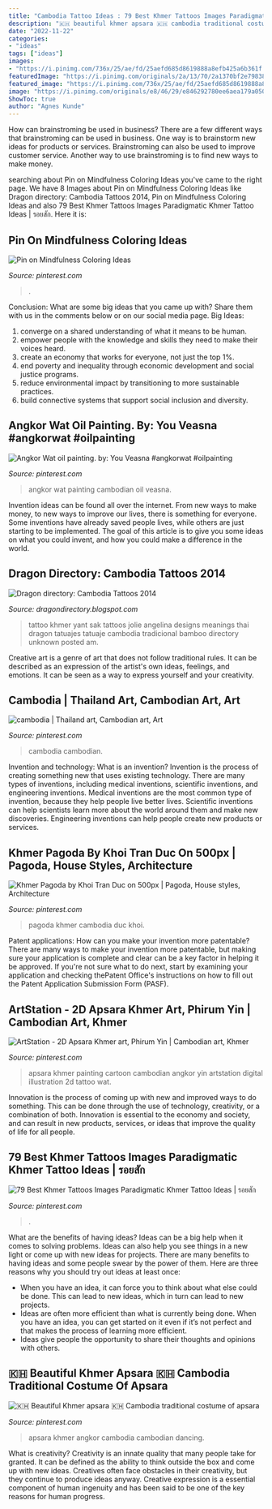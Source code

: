 ```yaml
---
title: "Cambodia Tattoo Ideas : 79 Best Khmer Tattoos Images Paradigmatic Khmer Tattoo Ideas"
description: "🇰🇭 beautiful khmer apsara 🇰🇭 cambodia traditional costume of apsara"
date: "2022-11-22"
categories:
- "ideas"
tags: ["ideas"]
images:
- "https://i.pinimg.com/736x/25/ae/fd/25aefd685d8619888a8efb425a6b361f.jpg"
featuredImage: "https://i.pinimg.com/originals/2a/13/70/2a1370bf2e79838170cfb61cc7983e53.jpg"
featured_image: "https://i.pinimg.com/736x/25/ae/fd/25aefd685d8619888a8efb425a6b361f.jpg"
image: "https://i.pinimg.com/originals/e8/46/29/e846292780ee6aea179a050b827cd32d.jpg"
ShowToc: true
author: "Agnes Kunde"
---
```



How can brainstroming be used in business?
There are a few different ways that brainstroming can be used in business. One way is to brainstorm new ideas for products or services. Brainstroming can also be used to improve customer service. Another way to use brainstroming is to find new ways to make money.

	

		
searching about Pin on Mindfulness Coloring Ideas you've came to the right page. We have 8 Images about Pin on Mindfulness Coloring Ideas like Dragon directory: Cambodia Tattoos 2014, Pin on Mindfulness Coloring Ideas and also 79 Best Khmer Tattoos Images Paradigmatic Khmer Tattoo Ideas | รอยสัก. Here it is:
		
    
## Pin On Mindfulness Coloring Ideas

<img loading=lazy src="https://i.pinimg.com/736x/25/ae/fd/25aefd685d8619888a8efb425a6b361f.jpg" onerror="this.onerror=null;this.src='https://tse3.mm.bing.net/th?id=OIP.eqwnjzNWg-_kO75tloWCsAHaKd&amp;pid=15.1';" alt="Pin on Mindfulness Coloring Ideas">

_Source: pinterest.com_

>. 

	

Conclusion: What are some big ideas that you came up with? Share them with us in the comments below or on our social media page.
Big Ideas:
1. converge on a shared understanding of what it means to be human. 
2. empower people with the knowledge and skills they need to make their voices heard. 
3. create an economy that works for everyone, not just the top 1%. 
4. end poverty and inequality through economic development and social justice programs. 
5. reduce environmental impact by transitioning to more sustainable practices. 
6. build connective systems that support social inclusion and diversity. 

    
## Angkor Wat Oil Painting. By: You Veasna #angkorwat #oilpainting

<img loading=lazy src="https://i.pinimg.com/originals/7b/92/28/7b9228a433b8f7554565a141443f8bd7.jpg" onerror="this.onerror=null;this.src='https://tse1.mm.bing.net/th?id=OIP.-EmI_vJgAvpCeBvbzoOXiwHaDo&amp;pid=15.1';" alt="Angkor Wat oil painting. by: You Veasna #angkorwat #oilpainting">

_Source: pinterest.com_

>angkor wat painting cambodian oil veasna. 

	

Invention ideas can be found all over the internet. From new ways to make money, to new ways to improve our lives, there is something for everyone. Some inventions have already saved people lives, while others are just starting to be implemented. The goal of this article is to give you some ideas on what you could invent, and how you could make a difference in the world.

    
## Dragon Directory: Cambodia Tattoos 2014

<img loading=lazy src="http://3.bp.blogspot.com/-KOxf-wG8M1E/VBMLV-qXyhI/AAAAAAAAEyw/8cFiJc_VFAo/s1600/cambodia%2Btattoos%2B(24).jpg" onerror="this.onerror=null;this.src='https://tse4.mm.bing.net/th?id=OIP.LJ2Bf7kKj3n2_GfuWAQ6dQHaIE&amp;pid=15.1';" alt="Dragon directory: Cambodia Tattoos 2014">

_Source: dragondirectory.blogspot.com_

>tattoo khmer yant sak tattoos jolie angelina designs meanings thai dragon tatuajes tatuaje cambodia tradicional bamboo directory unknown posted am. 

	

Creative art is a genre of art that does not follow traditional rules. It can be described as an expression of the artist's own ideas, feelings, and emotions. It can be seen as a way to express yourself and your creativity.

    
## Cambodia | Thailand Art, Cambodian Art, Art

<img loading=lazy src="https://i.pinimg.com/736x/ac/03/74/ac03747abc884ab358bf997c16980531.jpg" onerror="this.onerror=null;this.src='https://tse4.mm.bing.net/th?id=OIP.xO6qcDcT6qVjuQ188AuZxwHaLH&amp;pid=15.1';" alt="cambodia | Thailand art, Cambodian art, Art">

_Source: pinterest.com_

>cambodia cambodian. 

	

Invention and technology: What is an invention?
Invention is the process of creating something new that uses existing technology. There are many types of inventions, including medical inventions, scientific inventions, and engineering inventions. Medical inventions are the most common type of invention, because they help people live better lives. Scientific inventions can help scientists learn more about the world around them and make new discoveries. Engineering inventions can help people create new products or services.

    
## Khmer Pagoda By Khoi Tran Duc On 500px | Pagoda, House Styles, Architecture

<img loading=lazy src="https://i.pinimg.com/originals/e8/46/29/e846292780ee6aea179a050b827cd32d.jpg" onerror="this.onerror=null;this.src='https://tse2.mm.bing.net/th?id=OIP.nyKoNJWep1u2Zp97e2e60QHaE8&amp;pid=15.1';" alt="Khmer Pagoda by Khoi Tran Duc on 500px | Pagoda, House styles, Architecture">

_Source: pinterest.com_

>pagoda khmer cambodia duc khoi. 

	

Patent applications: How can you make your invention more patentable?
There are many ways to make your invention more patentable, but making sure your application is complete and clear can be a key factor in helping it be approved. If you're not sure what to do next, start by examining your application and checking thePatent Office's instructions on how to fill out the Patent Application Submission Form (PASF).

    
## ArtStation - 2D Apsara Khmer Art, Phirum Yin | Cambodian Art, Khmer

<img loading=lazy src="https://i.pinimg.com/736x/c9/db/33/c9db330a80577dcc4455f94d26c2041c--angkor-wat-natural-resources.jpg" onerror="this.onerror=null;this.src='https://tse4.mm.bing.net/th?id=OIP.VelYYyLg9KwWb9ETBo864AHaF8&amp;pid=15.1';" alt="ArtStation - 2D Apsara Khmer art, Phirum Yin | Cambodian art, Khmer">

_Source: pinterest.com_

>apsara khmer painting cartoon cambodian angkor yin artstation digital illustration 2d tattoo wat. 

	

Innovation is the process of coming up with new and improved ways to do something. This can be done through the use of technology, creativity, or a combination of both. Innovation is essential to the economy and society, and can result in new products, services, or ideas that improve the quality of life for all people.

    
## 79 Best Khmer Tattoos Images Paradigmatic Khmer Tattoo Ideas | รอยสัก

<img loading=lazy src="https://i.pinimg.com/736x/2b/70/27/2b7027755b8d504891042d8fdfc0f45a.jpg" onerror="this.onerror=null;this.src='https://tse1.mm.bing.net/th?id=OIP.xYoFHX1SF1fhMmxXKhMA_wHaKE&amp;pid=15.1';" alt="79 Best Khmer Tattoos Images Paradigmatic Khmer Tattoo Ideas | รอยสัก">

_Source: pinterest.com_

>. 

	

What are the benefits of having ideas?
Ideas can be a big help when it comes to solving problems. Ideas can also help you see things in a new light or come up with new ideas for projects. There are many benefits to having ideas and some people swear by the power of them. Here are three reasons why you should try out ideas at least once: 
- When you have an idea, it can force you to think about what else could be done. This can lead to new ideas, which in turn can lead to new projects. 
- Ideas are often more efficient than what is currently being done. When you have an idea, you can get started on it even if it’s not perfect and that makes the process of learning more efficient. 
- Ideas give people the opportunity to share their thoughts and opinions with others.

    
## 🇰🇭 Beautiful Khmer Apsara 🇰🇭 Cambodia Traditional Costume Of Apsara

<img loading=lazy src="https://i.pinimg.com/originals/2a/13/70/2a1370bf2e79838170cfb61cc7983e53.jpg" onerror="this.onerror=null;this.src='https://tse4.mm.bing.net/th?id=OIP.VczfnzJUQQ50FegjhTDMtQHaLF&amp;pid=15.1';" alt="🇰🇭 Beautiful Khmer apsara 🇰🇭 Cambodia traditional costume of apsara">

_Source: pinterest.com_

>apsara khmer angkor cambodia cambodian dancing. 

	

What is creativity?
Creativity is an innate quality that many people take for granted. It can be defined as the ability to think outside the box and come up with new ideas. Creatives often face obstacles in their creativity, but they continue to produce ideas anyway. Creative expression is a essential component of human ingenuity and has been said to be one of the key reasons for human progress.


